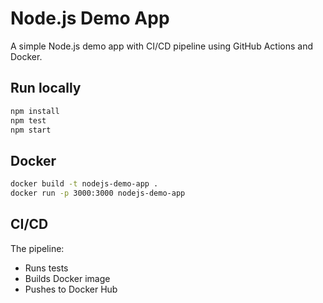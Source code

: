 # Node.js Demo App

A simple Node.js demo app with CI/CD pipeline using GitHub Actions and Docker.

## Run locally

```bash
npm install
npm test
npm start
```

## Docker

```bash
docker build -t nodejs-demo-app .
docker run -p 3000:3000 nodejs-demo-app
```

## CI/CD

The pipeline:
- Runs tests
- Builds Docker image
- Pushes to Docker Hub

